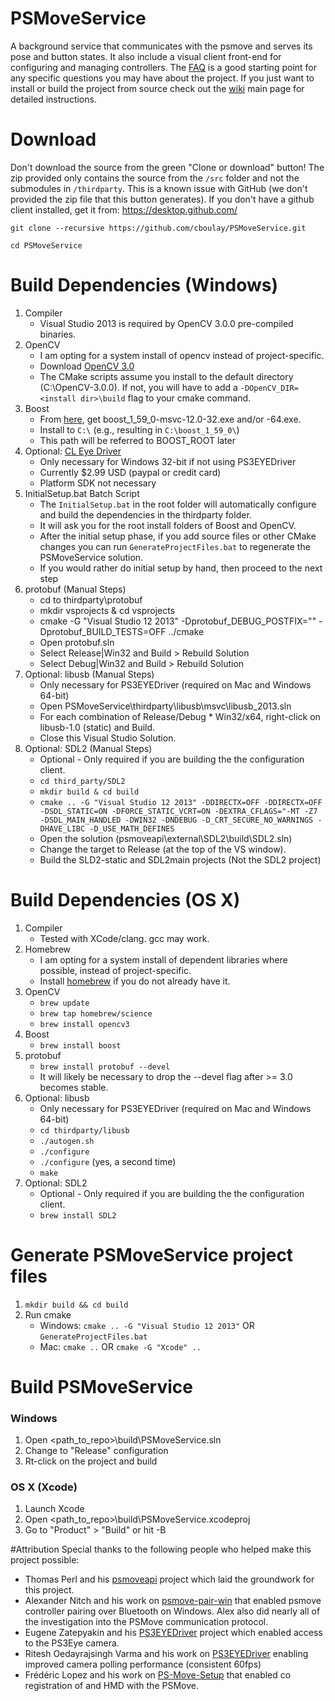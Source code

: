 # PSMoveService
A background service that communicates with the psmove and serves its pose and button states. It also include a visual client front-end for configuring and managing controllers. The [FAQ](https://github.com/cboulay/PSMoveService/wiki/Frequently-Asked-Questions) is a good starting point for any specific questions you may have about the project. If you just want to install or build the project from source check out the [wiki](https://github.com/cboulay/PSMoveService/wiki) main page for detailed instructions.

# Download
Don't download the source from the green "Clone or download" button! The zip provided only contains the source from the `/src` folder and not the submodules in `/thirdparty`. This is a known issue with GitHub (we don't provided the zip file that this button generates). If you don't have a github client installed, get it from: https://desktop.github.com/

`git clone --recursive https://github.com/cboulay/PSMoveService.git`

`cd PSMoveService`

# Build Dependencies (Windows)
1. Compiler
    * Visual Studio 2013 is required by OpenCV 3.0.0 pre-compiled binaries.
1. OpenCV
    * I am opting for a system install of opencv instead of project-specific.
    * Download [OpenCV 3.0](http://sourceforge.net/projects/opencvlibrary/files/opencv-win/3.0.0/opencv-3.0.0.exe/download)
    * The CMake scripts assume you install to the default directory (C:\OpenCV-3.0.0).
    If not, you will have to add a `-DOpenCV_DIR=<install dir>\build` flag to your cmake command.
1. Boost
    * From [here](https://sourceforge.net/projects/boost/files/boost-binaries/1.59.0_b1/), get boost_1_59_0-msvc-12.0-32.exe and/or -64.exe.
    * Install to `C:\` (e.g., resulting in `C:\boost_1_59_0\`)
    * This path will be referred to BOOST_ROOT later
1. Optional: [CL Eye Driver](https://codelaboratories.com/products/eye/driver/)
    * Only necessary for Windows 32-bit if not using PS3EYEDriver
    * Currently $2.99 USD (paypal or credit card)
    * Platform SDK not necessary
1. InitialSetup.bat Batch Script
    * The `InitialSetup.bat` in the root folder will automatically configure and build the dependencies in the thirdparty folder.
    * It will ask you for the root install folders of Boost and OpenCV.
    * After the initial setup phase, if you add source files or other CMake changes you can run `GenerateProjectFiles.bat` to regenerate the PSMoveService solution.
    * If you would rather do initial setup by hand, then proceed to the next step
1. protobuf (Manual Steps)
    * cd to thirdparty\protobuf
    * mkdir vsprojects & cd vsprojects
    * cmake -G "Visual Studio 12 2013" -Dprotobuf_DEBUG_POSTFIX="" -Dprotobuf_BUILD_TESTS=OFF ../cmake
    * Open protobuf.sln
    * Select Release|Win32 and Build > Rebuild Solution
    * Select Debug|Win32 and Build > Rebuild Solution
1. Optional: libusb (Manual Steps)
    * Only necessary for PS3EYEDriver (required on Mac and Windows 64-bit)
    * Open PSMoveService\thirdparty\libusb\msvc\libusb_2013.sln
    * For each combination of Release/Debug * Win32/x64, right-click on libusb-1.0 (static) and Build.
    * Close this Visual Studio Solution.
1. Optional: SDL2 (Manual Steps)
    * Optional - Only required if you are building the the configuration client.
    * `cd third_party/SDL2`
    * `mkdir build & cd build`
    * `cmake .. -G "Visual Studio 12 2013" -DDIRECTX=OFF -DDIRECTX=OFF -DSDL_STATIC=ON -DFORCE_STATIC_VCRT=ON -DEXTRA_CFLAGS="-MT -Z7 -DSDL_MAIN_HANDLED -DWIN32 -DNDEBUG -D_CRT_SECURE_NO_WARNINGS -DHAVE_LIBC -D_USE_MATH_DEFINES`
    * Open the solution (psmoveapi\external\SDL2\build\SDL2.sln)
    * Change the target to Release (at the top of the VS window).
    * Build the SLD2-static and SDL2main projects (Not the SDL2 project) 
    
# Build Dependencies (OS X)

1. Compiler
    * Tested with XCode/clang. gcc may work.
1. Homebrew
    * I am opting for a system install of dependent libraries where possible, instead of project-specific.
    * Install [homebrew](http://brew.sh/) if you do not already have it.
1. OpenCV
    * `brew update`
    * `brew tap homebrew/science`
    * `brew install opencv3`
1. Boost
    * `brew install boost`
1. protobuf
    * `brew install protobuf --devel`
    * It will likely be necessary to drop the --devel flag after >= 3.0 becomes stable.
1. Optional: libusb
    * Only necessary for PS3EYEDriver (required on Mac and Windows 64-bit)
    * `cd thirdparty/libusb`
    * `./autogen.sh`
    * `./configure`
    * `./configure` (yes, a second time)
    * `make`
1. Optional: SDL2
    * Optional - Only required if you are building the the configuration client.
    * `brew install SDL2`
   
# Generate PSMoveService project files

1. `mkdir build && cd build`
1. Run cmake
    * Windows: `cmake .. -G "Visual Studio 12 2013"` OR `GenerateProjectFiles.bat`
    * Mac: `cmake ..` OR `cmake -G "Xcode" ..`

# Build PSMoveService

### Windows

1. Open <path_to_repo>\build\PSMoveService.sln
1. Change to "Release" configuration
1. Rt-click on the project and build

### OS X (Xcode)

1. Launch Xcode
1. Open <path_to_repo>\build\PSMoveService.xcodeproj
1. Go to "Product" > "Build" or hit <Command>-B

#Attribution
Special thanks to the following people who helped make this project possible:
* Thomas Perl and his [psmoveapi](https://github.com/thp/psmoveapi) project which laid the groundwork for this project.
* Alexander Nitch and his work on [psmove-pair-win](https://github.com/nitsch/psmove-pair-win) that enabled psmove controller pairing over Bluetooth on Windows. Alex also did nearly all of the investigation into the PSMove communication protocol.
* Eugene Zatepyakin and his [PS3EYEDriver](https://github.com/inspirit/PS3EYEDriver) project which enabled access to the PS3Eye camera.
* Ritesh Oedayrajsingh Varma and his work on [PS3EYEDriver](https://github.com/rovarma/PS3EYEDriver) enabling improved camera polling performance (consistent 60fps)
* Frédéric Lopez and his work on [PS-Move-Setup](https://github.com/Fredz66/PS-Move-Setup) that enabled co registration of  and HMD with the PSMove.
